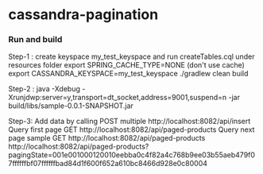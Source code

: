 # cassandra-pagination

### Run and build
Step-1 : 
create keyspace my_test_keyspace and run createTables.cql under resources folder
export SPRING_CACHE_TYPE=NONE (don't use cache)
export CASSANDRA_KEYSPACE=my_test_keyspace
./gradlew clean build

Step-2 :
java -Xdebug -Xrunjdwp:server=y,transport=dt_socket,address=9001,suspend=n -jar build/libs/sample-0.0.1-SNAPSHOT.jar

Step-3:
Add data by calling POST multiple http://localhost:8082/api/insert
Query first page GET http://localhost:8082/api/paged-products
Query next page sample GET http://localhost:8082/api/paged-products http://localhost:8082/api/paged-products?pagingState=001e001000120010eebba0c4f82a4c768b9ee03b55aeb479f07ffffffbf07ffffffbad84d1f600f652a610bc8466d928e0c80004